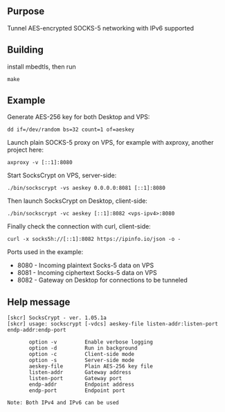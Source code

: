 Purpose
-------
Tunnel AES-encrypted SOCKS-5 networking with IPv6 supported

Building
--------
install mbedtls, then run
```
make
```

Example
-------
Generate AES-256 key for both Desktop and VPS:
```
dd if=/dev/random bs=32 count=1 of=aeskey
```
Launch plain SOCKS-5 proxy on VPS,
for example with axproxy, another project here:
```
axproxy -v [::1]:8080
```
Start SocksCrypt on VPS, server-side:
```
./bin/sockscrypt -vs aeskey 0.0.0.0:8081 [::1]:8080
```
Then launch SocksCrypt on Desktop, client-side:
```
./bin/sockscrypt -vc aeskey [::1]:8082 <vps-ipv4>:8080
```
Finally check the connection with curl, client-side:
```
curl -x socks5h://[::1]:8082 https://ipinfo.io/json -o -
```
Ports used in the example:
* 8080 - Incoming plaintext Socks-5 data on VPS
* 8081 - Incoming ciphertext Socks-5 data on VPS
* 8082 - Gateway on Desktop for connections to be tunneled

Help message
------------
```
[skcr] SocksCrypt - ver. 1.05.1a
[skcr] usage: sockscrypt [-vdcs] aeskey-file listen-addr:listen-port endp-addr:endp-port

       option -v         Enable verbose logging
       option -d         Run in background
       option -c         Client-side mode
       option -s         Server-side mode
       aeskey-file       Plain AES-256 key file
       listen-addr       Gateway address
       listen-port       Gateway port
       endp-addr         Endpoint address
       endp-port         Endpoint port

Note: Both IPv4 and IPv6 can be used

```
